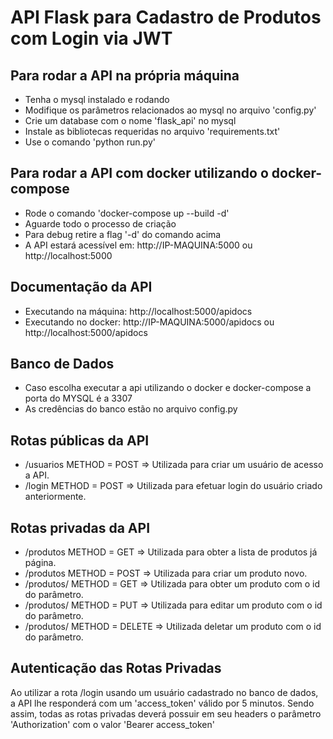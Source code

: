 # API Flask para Cadastro de Produtos com Login via JWT

## Para rodar a API na própria máquina
- Tenha o mysql instalado e rodando
- Modifique os parâmetros relacionados ao mysql  no arquivo 'config.py'
- Crie um database com o nome 'flask_api' no mysql
- Instale as bibliotecas requeridas no arquivo 'requirements.txt'
- Use o comando 'python run.py'

## Para rodar a API com docker utilizando o docker-compose
- Rode o comando 'docker-compose up --build -d'
- Aguarde todo o processo de criação
- Para debug retire a flag '-d' do comando acima
- A API estará acessível em: http://IP-MAQUINA:5000 ou http://localhost:5000

## Documentação da API
- Executando na máquina: http://localhost:5000/apidocs
- Executando no docker:   http://IP-MAQUINA:5000/apidocs ou http://localhost:5000/apidocs 

## Banco de Dados
- Caso escolha executar a api utilizando o docker e docker-compose a porta do MYSQL é a 3307
- As credências do banco estão no arquivo config.py

## Rotas públicas da API
- /usuarios METHOD = POST => Utilizada para criar um usuário de acesso a API.
- /login METHOD = POST => Utilizada para efetuar login do usuário criado anteriormente. 

## Rotas privadas da API
- /produtos METHOD = GET => Utilizada para obter a lista de produtos já página.
- /produtos METHOD = POST => Utilizada para criar um produto novo.
- /produtos/<id> METHOD = GET => Utilizada para obter um produto com o id do parâmetro.
- /produtos/<id> METHOD = PUT => Utilizada para editar um produto com o id do parâmetro.
- /produtos/<id> METHOD = DELETE => Utilizada deletar um produto com o id do parâmetro.

## Autenticação das Rotas Privadas
Ao utilizar a rota /login usando um usuário cadastrado no banco de dados, a API lhe responderá com um 'access_token' válido por 5 minutos. Sendo assim, todas as rotas privadas deverá possuir em seu headers o parâmetro 'Authorization' com o valor 'Bearer access_token'
